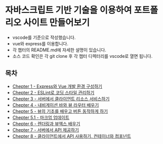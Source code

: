 # 자바스크립트 기반 기술을 이용하여 포트폴리오 사이트 만들어보기
- vscode를 기준으로 작성했습니다.
- vue와 express를 이용합니다.
- 각 챕터의 README.md에 자세한 설명이 있습니다.
- 소스 코드 확인은 각 git clone 후 각 챕터 디렉터리를 vscode로 열면 됩니다.
## 목차
- [Chepter 1 - Express와 Vue 개발 환경 구성하기](https://github.com/windbella/portfolio-challenge/tree/master/ch1)
- [Chepter 2 - ESLint로 코딩 스타일 관리하기](https://github.com/windbella/portfolio-challenge/tree/master/ch2)
- [Chepter 3 - 서버에서 클라이언트 리소스 서비스하기](https://github.com/windbella/portfolio-challenge/tree/master/ch3)
- [Chepter 4 - 내비게이션 바와 뷰 라우터 배우기](https://github.com/windbella/portfolio-challenge/tree/master/ch4)
- [Chepter 5 - 뷰의 기초를 배우고 버튼 동작하게 하기](https://github.com/windbella/portfolio-challenge/tree/master/ch5)
- [Chepter 5.1 - 마크업 업데이트](https://github.com/windbella/portfolio-challenge/tree/master/ch5.1)
- [Chepter 6 - 렌더링과 뷰엑스 배우기](https://github.com/windbella/portfolio-challenge/tree/master/ch6)
- [Chepter 7 - 서버에서 API 제공하기](https://github.com/windbella/portfolio-challenge/tree/master/ch7)
- [Chepter 8 - 클라이언트에서 API 사용하기, 컨테이너와 컴포넌트](https://github.com/windbella/portfolio-challenge/tree/master/ch8)
